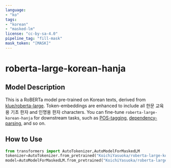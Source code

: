 ```yaml
---
language:
- "ko"
tags:
- "korean"
- "masked-lm"
license: "cc-by-sa-4.0"
pipeline_tag: "fill-mask"
mask_token: "[MASK]"
---
```


# roberta-large-korean-hanja

## Model Description

This is a RoBERTa model pre-trained on Korean texts, derived from [klue/roberta-large](https://huggingface.co/klue/roberta-large). Token-embeddings are enhanced to include all 한문 교육용 기초 한자 and 인명용 한자 characters. You can fine-tune `roberta-large-korean-hanja` for downstream tasks, such as [POS-tagging](https://huggingface.co/KoichiYasuoka/roberta-large-korean-upos), [dependency-parsing](https://huggingface.co/KoichiYasuoka/roberta-large-korean-ud-goeswith), and so on.

## How to Use

```py
from transformers import AutoTokenizer,AutoModelForMaskedLM
tokenizer=AutoTokenizer.from_pretrained("KoichiYasuoka/roberta-large-korean-hanja")
model=AutoModelForMaskedLM.from_pretrained("KoichiYasuoka/roberta-large-korean-hanja")
```

